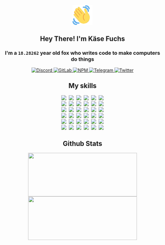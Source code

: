 <div><p align=center><img src=./resources/images/wave.gif width=64px height=64px></p><h2 align=center>Hey There! I'm Käse Fuchs</h2><h3 align=center>I'm a <code>18.28262</code> year old fox who writes code to make computers do things</h3><p align=center><a href=https://discord.com/users/507526681125322772><img alt=Discord src="https://img.shields.io/badge/Discord-5865F2?logo=discord&logoColor=white&style=flat-square#04bd3de0af85eef3eda3dc79f76097db"> </a><a href=https://gitlab.com/kasefuchs><img alt=GitLab src="https://img.shields.io/badge/GitLab-330F63?logo=gitlab&logoColor=white&style=flat-square#04bd3de0af85eef3eda3dc79f76097db"> </a><a href=https://npmjs.com/~kasefuchs><img alt=NPM src="https://img.shields.io/badge/NPM-CB3837?logo=npm&logoColor=white&style=flat-square#04bd3de0af85eef3eda3dc79f76097db"> </a><a href=https://t.me/kasefuchs><img alt=Telegram src="https://img.shields.io/badge/Telegram-2CA5E0?logo=telegram&logoColor=white&style=flat-square#04bd3de0af85eef3eda3dc79f76097db"> </a><a href=https://twitter.com/kasefuchs><img alt=Twitter src="https://img.shields.io/badge/Twitter-1DA1F2?logo=twitter&logoColor=white&style=flat-square#04bd3de0af85eef3eda3dc79f76097db"></a></p><h2 align=center>My skills</h2><p align=center><a href=https://aws.amazon.com/ ><picture><source srcset="https://skillicons.dev/icons?i=aws&theme=dark#04bd3de0af85eef3eda3dc79f76097db" media="(prefers-color-scheme: dark)"><source srcset="https://skillicons.dev/icons?i=aws&theme=light#04bd3de0af85eef3eda3dc79f76097db" media="(prefers-color-scheme: light), (prefers-color-scheme: no-preference)"><img src="https://skillicons.dev/icons?i=aws&theme=light#04bd3de0af85eef3eda3dc79f76097db"></picture></a>&nbsp;&nbsp;<a href=https://en.wikipedia.org/wiki/Bash_(Unix_shell)><picture><source srcset="https://skillicons.dev/icons?i=bash&theme=dark#04bd3de0af85eef3eda3dc79f76097db" media="(prefers-color-scheme: dark)"><source srcset="https://skillicons.dev/icons?i=bash&theme=light#04bd3de0af85eef3eda3dc79f76097db" media="(prefers-color-scheme: light), (prefers-color-scheme: no-preference)"><img src="https://skillicons.dev/icons?i=bash&theme=light#04bd3de0af85eef3eda3dc79f76097db"></picture></a>&nbsp;&nbsp;<a href=https://discord.com/developers/docs><picture><source srcset="https://skillicons.dev/icons?i=bots&theme=dark#04bd3de0af85eef3eda3dc79f76097db" media="(prefers-color-scheme: dark)"><source srcset="https://skillicons.dev/icons?i=bots&theme=light#04bd3de0af85eef3eda3dc79f76097db" media="(prefers-color-scheme: light), (prefers-color-scheme: no-preference)"><img src="https://skillicons.dev/icons?i=bots&theme=light#04bd3de0af85eef3eda3dc79f76097db"></picture></a>&nbsp;&nbsp;<a href=https://www.cloudflare.com/ ><picture><source srcset="https://skillicons.dev/icons?i=cloudflare&theme=dark#04bd3de0af85eef3eda3dc79f76097db" media="(prefers-color-scheme: dark)"><source srcset="https://skillicons.dev/icons?i=cloudflare&theme=light#04bd3de0af85eef3eda3dc79f76097db" media="(prefers-color-scheme: light), (prefers-color-scheme: no-preference)"><img src="https://skillicons.dev/icons?i=cloudflare&theme=light#04bd3de0af85eef3eda3dc79f76097db"></picture></a>&nbsp;&nbsp;<a href=https://en.wikipedia.org/wiki/CSS><picture><source srcset="https://skillicons.dev/icons?i=css&theme=dark#04bd3de0af85eef3eda3dc79f76097db" media="(prefers-color-scheme: dark)"><source srcset="https://skillicons.dev/icons?i=css&theme=light#04bd3de0af85eef3eda3dc79f76097db" media="(prefers-color-scheme: light), (prefers-color-scheme: no-preference)"><img src="https://skillicons.dev/icons?i=css&theme=light#04bd3de0af85eef3eda3dc79f76097db"></picture></a>&nbsp;&nbsp;<a href=https://www.docker.com/ ><picture><source srcset="https://skillicons.dev/icons?i=docker&theme=dark#04bd3de0af85eef3eda3dc79f76097db" media="(prefers-color-scheme: dark)"><source srcset="https://skillicons.dev/icons?i=docker&theme=light#04bd3de0af85eef3eda3dc79f76097db" media="(prefers-color-scheme: light), (prefers-color-scheme: no-preference)"><img src="https://skillicons.dev/icons?i=docker&theme=light#04bd3de0af85eef3eda3dc79f76097db"></picture></a><br><a href=https://www.electronjs.org/ ><picture><source srcset="https://skillicons.dev/icons?i=electron&theme=dark#04bd3de0af85eef3eda3dc79f76097db" media="(prefers-color-scheme: dark)"><source srcset="https://skillicons.dev/icons?i=electron&theme=light#04bd3de0af85eef3eda3dc79f76097db" media="(prefers-color-scheme: light), (prefers-color-scheme: no-preference)"><img src="https://skillicons.dev/icons?i=electron&theme=light#04bd3de0af85eef3eda3dc79f76097db"></picture></a>&nbsp;&nbsp;<a href=https://expressjs.com/ ><picture><source srcset="https://skillicons.dev/icons?i=express&theme=dark#04bd3de0af85eef3eda3dc79f76097db" media="(prefers-color-scheme: dark)"><source srcset="https://skillicons.dev/icons?i=express&theme=light#04bd3de0af85eef3eda3dc79f76097db" media="(prefers-color-scheme: light), (prefers-color-scheme: no-preference)"><img src="https://skillicons.dev/icons?i=express&theme=light#04bd3de0af85eef3eda3dc79f76097db"></picture></a>&nbsp;&nbsp;<a href=https://www.figma.com/ ><picture><source srcset="https://skillicons.dev/icons?i=figma&theme=dark#04bd3de0af85eef3eda3dc79f76097db" media="(prefers-color-scheme: dark)"><source srcset="https://skillicons.dev/icons?i=figma&theme=light#04bd3de0af85eef3eda3dc79f76097db" media="(prefers-color-scheme: light), (prefers-color-scheme: no-preference)"><img src="https://skillicons.dev/icons?i=figma&theme=light#04bd3de0af85eef3eda3dc79f76097db"></picture></a>&nbsp;&nbsp;<a href=https://firebase.google.com/ ><picture><source srcset="https://skillicons.dev/icons?i=firebase&theme=dark#04bd3de0af85eef3eda3dc79f76097db" media="(prefers-color-scheme: dark)"><source srcset="https://skillicons.dev/icons?i=firebase&theme=light#04bd3de0af85eef3eda3dc79f76097db" media="(prefers-color-scheme: light), (prefers-color-scheme: no-preference)"><img src="https://skillicons.dev/icons?i=firebase&theme=light#04bd3de0af85eef3eda3dc79f76097db"></picture></a>&nbsp;&nbsp;<a href=https://flask.palletsprojects.com/ ><picture><source srcset="https://skillicons.dev/icons?i=flask&theme=dark#04bd3de0af85eef3eda3dc79f76097db" media="(prefers-color-scheme: dark)"><source srcset="https://skillicons.dev/icons?i=flask&theme=light#04bd3de0af85eef3eda3dc79f76097db" media="(prefers-color-scheme: light), (prefers-color-scheme: no-preference)"><img src="https://skillicons.dev/icons?i=flask&theme=light#04bd3de0af85eef3eda3dc79f76097db"></picture></a>&nbsp;&nbsp;<a href=https://cloud.google.com/ ><picture><source srcset="https://skillicons.dev/icons?i=gcp&theme=dark#04bd3de0af85eef3eda3dc79f76097db" media="(prefers-color-scheme: dark)"><source srcset="https://skillicons.dev/icons?i=gcp&theme=light#04bd3de0af85eef3eda3dc79f76097db" media="(prefers-color-scheme: light), (prefers-color-scheme: no-preference)"><img src="https://skillicons.dev/icons?i=gcp&theme=light#04bd3de0af85eef3eda3dc79f76097db"></picture></a><br><a href=https://git-scm.com/ ><picture><source srcset="https://skillicons.dev/icons?i=git&theme=dark#04bd3de0af85eef3eda3dc79f76097db" media="(prefers-color-scheme: dark)"><source srcset="https://skillicons.dev/icons?i=git&theme=light#04bd3de0af85eef3eda3dc79f76097db" media="(prefers-color-scheme: light), (prefers-color-scheme: no-preference)"><img src="https://skillicons.dev/icons?i=git&theme=light#04bd3de0af85eef3eda3dc79f76097db"></picture></a>&nbsp;&nbsp;<a href=https://github.com/ ><picture><source srcset="https://skillicons.dev/icons?i=github&theme=dark#04bd3de0af85eef3eda3dc79f76097db" media="(prefers-color-scheme: dark)"><source srcset="https://skillicons.dev/icons?i=github&theme=light#04bd3de0af85eef3eda3dc79f76097db" media="(prefers-color-scheme: light), (prefers-color-scheme: no-preference)"><img src="https://skillicons.dev/icons?i=github&theme=light#04bd3de0af85eef3eda3dc79f76097db"></picture></a>&nbsp;&nbsp;<a href=https://gitlab.com/ ><picture><source srcset="https://skillicons.dev/icons?i=gitlab&theme=dark#04bd3de0af85eef3eda3dc79f76097db" media="(prefers-color-scheme: dark)"><source srcset="https://skillicons.dev/icons?i=gitlab&theme=light#04bd3de0af85eef3eda3dc79f76097db" media="(prefers-color-scheme: light), (prefers-color-scheme: no-preference)"><img src="https://skillicons.dev/icons?i=gitlab&theme=light#04bd3de0af85eef3eda3dc79f76097db"></picture></a>&nbsp;&nbsp;<a href=https://www.heroku.com/ ><picture><source srcset="https://skillicons.dev/icons?i=heroku&theme=dark#04bd3de0af85eef3eda3dc79f76097db" media="(prefers-color-scheme: dark)"><source srcset="https://skillicons.dev/icons?i=heroku&theme=light#04bd3de0af85eef3eda3dc79f76097db" media="(prefers-color-scheme: light), (prefers-color-scheme: no-preference)"><img src="https://skillicons.dev/icons?i=heroku&theme=light#04bd3de0af85eef3eda3dc79f76097db"></picture></a>&nbsp;&nbsp;<a href=https://en.wikipedia.org/wiki/HTML><picture><source srcset="https://skillicons.dev/icons?i=html&theme=dark#04bd3de0af85eef3eda3dc79f76097db" media="(prefers-color-scheme: dark)"><source srcset="https://skillicons.dev/icons?i=html&theme=light#04bd3de0af85eef3eda3dc79f76097db" media="(prefers-color-scheme: light), (prefers-color-scheme: no-preference)"><img src="https://skillicons.dev/icons?i=html&theme=light#04bd3de0af85eef3eda3dc79f76097db"></picture></a>&nbsp;&nbsp;<a href=https://en.wikipedia.org/wiki/JavaScript><picture><source srcset="https://skillicons.dev/icons?i=js&theme=dark#04bd3de0af85eef3eda3dc79f76097db" media="(prefers-color-scheme: dark)"><source srcset="https://skillicons.dev/icons?i=js&theme=light#04bd3de0af85eef3eda3dc79f76097db" media="(prefers-color-scheme: light), (prefers-color-scheme: no-preference)"><img src="https://skillicons.dev/icons?i=js&theme=light#04bd3de0af85eef3eda3dc79f76097db"></picture></a><br><a href=https://en.wikipedia.org/wiki/Linux><picture><source srcset="https://skillicons.dev/icons?i=linux&theme=dark#04bd3de0af85eef3eda3dc79f76097db" media="(prefers-color-scheme: dark)"><source srcset="https://skillicons.dev/icons?i=linux&theme=light#04bd3de0af85eef3eda3dc79f76097db" media="(prefers-color-scheme: light), (prefers-color-scheme: no-preference)"><img src="https://skillicons.dev/icons?i=linux&theme=light#04bd3de0af85eef3eda3dc79f76097db"></picture></a>&nbsp;&nbsp;<a href=https://mui.com/ ><picture><source srcset="https://skillicons.dev/icons?i=materialui&theme=dark#04bd3de0af85eef3eda3dc79f76097db" media="(prefers-color-scheme: dark)"><source srcset="https://skillicons.dev/icons?i=materialui&theme=light#04bd3de0af85eef3eda3dc79f76097db" media="(prefers-color-scheme: light), (prefers-color-scheme: no-preference)"><img src="https://skillicons.dev/icons?i=materialui&theme=light#04bd3de0af85eef3eda3dc79f76097db"></picture></a>&nbsp;&nbsp;<a href=https://en.wikipedia.org/wiki/Markdown><picture><source srcset="https://skillicons.dev/icons?i=md&theme=dark#04bd3de0af85eef3eda3dc79f76097db" media="(prefers-color-scheme: dark)"><source srcset="https://skillicons.dev/icons?i=md&theme=light#04bd3de0af85eef3eda3dc79f76097db" media="(prefers-color-scheme: light), (prefers-color-scheme: no-preference)"><img src="https://skillicons.dev/icons?i=md&theme=light#04bd3de0af85eef3eda3dc79f76097db"></picture></a>&nbsp;&nbsp;<a href=https://www.mongodb.com/ ><picture><source srcset="https://skillicons.dev/icons?i=mongodb&theme=dark#04bd3de0af85eef3eda3dc79f76097db" media="(prefers-color-scheme: dark)"><source srcset="https://skillicons.dev/icons?i=mongodb&theme=light#04bd3de0af85eef3eda3dc79f76097db" media="(prefers-color-scheme: light), (prefers-color-scheme: no-preference)"><img src="https://skillicons.dev/icons?i=mongodb&theme=light#04bd3de0af85eef3eda3dc79f76097db"></picture></a>&nbsp;&nbsp;<a href=https://www.mysql.com/ ><picture><source srcset="https://skillicons.dev/icons?i=mysql&theme=dark#04bd3de0af85eef3eda3dc79f76097db" media="(prefers-color-scheme: dark)"><source srcset="https://skillicons.dev/icons?i=mysql&theme=light#04bd3de0af85eef3eda3dc79f76097db" media="(prefers-color-scheme: light), (prefers-color-scheme: no-preference)"><img src="https://skillicons.dev/icons?i=mysql&theme=light#04bd3de0af85eef3eda3dc79f76097db"></picture></a>&nbsp;&nbsp;<a href=https://nextjs.org/ ><picture><source srcset="https://skillicons.dev/icons?i=nextjs&theme=dark#04bd3de0af85eef3eda3dc79f76097db" media="(prefers-color-scheme: dark)"><source srcset="https://skillicons.dev/icons?i=nextjs&theme=light#04bd3de0af85eef3eda3dc79f76097db" media="(prefers-color-scheme: light), (prefers-color-scheme: no-preference)"><img src="https://skillicons.dev/icons?i=nextjs&theme=light#04bd3de0af85eef3eda3dc79f76097db"></picture></a><br><a href=https://nodejs.org/en/ ><picture><source srcset="https://skillicons.dev/icons?i=nodejs&theme=dark#04bd3de0af85eef3eda3dc79f76097db" media="(prefers-color-scheme: dark)"><source srcset="https://skillicons.dev/icons?i=nodejs&theme=light#04bd3de0af85eef3eda3dc79f76097db" media="(prefers-color-scheme: light), (prefers-color-scheme: no-preference)"><img src="https://skillicons.dev/icons?i=nodejs&theme=light#04bd3de0af85eef3eda3dc79f76097db"></picture></a>&nbsp;&nbsp;<a href=https://www.postgresql.org/ ><picture><source srcset="https://skillicons.dev/icons?i=postgres&theme=dark#04bd3de0af85eef3eda3dc79f76097db" media="(prefers-color-scheme: dark)"><source srcset="https://skillicons.dev/icons?i=postgres&theme=light#04bd3de0af85eef3eda3dc79f76097db" media="(prefers-color-scheme: light), (prefers-color-scheme: no-preference)"><img src="https://skillicons.dev/icons?i=postgres&theme=light#04bd3de0af85eef3eda3dc79f76097db"></picture></a>&nbsp;&nbsp;<a href=https://learn.microsoft.com/en-us/powershell/ ><picture><source srcset="https://skillicons.dev/icons?i=powershell&theme=dark#04bd3de0af85eef3eda3dc79f76097db" media="(prefers-color-scheme: dark)"><source srcset="https://skillicons.dev/icons?i=powershell&theme=light#04bd3de0af85eef3eda3dc79f76097db" media="(prefers-color-scheme: light), (prefers-color-scheme: no-preference)"><img src="https://skillicons.dev/icons?i=powershell&theme=light#04bd3de0af85eef3eda3dc79f76097db"></picture></a>&nbsp;&nbsp;<a href=https://www.python.org/ ><picture><source srcset="https://skillicons.dev/icons?i=py&theme=dark#04bd3de0af85eef3eda3dc79f76097db" media="(prefers-color-scheme: dark)"><source srcset="https://skillicons.dev/icons?i=py&theme=light#04bd3de0af85eef3eda3dc79f76097db" media="(prefers-color-scheme: light), (prefers-color-scheme: no-preference)"><img src="https://skillicons.dev/icons?i=py&theme=light#04bd3de0af85eef3eda3dc79f76097db"></picture></a>&nbsp;&nbsp;<a href=https://www.raspberrypi.org/ ><picture><source srcset="https://skillicons.dev/icons?i=raspberrypi&theme=dark#04bd3de0af85eef3eda3dc79f76097db" media="(prefers-color-scheme: dark)"><source srcset="https://skillicons.dev/icons?i=raspberrypi&theme=light#04bd3de0af85eef3eda3dc79f76097db" media="(prefers-color-scheme: light), (prefers-color-scheme: no-preference)"><img src="https://skillicons.dev/icons?i=raspberrypi&theme=light#04bd3de0af85eef3eda3dc79f76097db"></picture></a>&nbsp;&nbsp;<a href=https://reactjs.org/ ><picture><source srcset="https://skillicons.dev/icons?i=react&theme=dark#04bd3de0af85eef3eda3dc79f76097db" media="(prefers-color-scheme: dark)"><source srcset="https://skillicons.dev/icons?i=react&theme=light#04bd3de0af85eef3eda3dc79f76097db" media="(prefers-color-scheme: light), (prefers-color-scheme: no-preference)"><img src="https://skillicons.dev/icons?i=react&theme=light#04bd3de0af85eef3eda3dc79f76097db"></picture></a><br><a href=https://redux.js.org/ ><picture><source srcset="https://skillicons.dev/icons?i=redux&theme=dark#04bd3de0af85eef3eda3dc79f76097db" media="(prefers-color-scheme: dark)"><source srcset="https://skillicons.dev/icons?i=redux&theme=light#04bd3de0af85eef3eda3dc79f76097db" media="(prefers-color-scheme: light), (prefers-color-scheme: no-preference)"><img src="https://skillicons.dev/icons?i=redux&theme=light#04bd3de0af85eef3eda3dc79f76097db"></picture></a>&nbsp;&nbsp;<a href=https://en.wikipedia.org/wiki/Regular_expression><picture><source srcset="https://skillicons.dev/icons?i=regex&theme=dark#04bd3de0af85eef3eda3dc79f76097db" media="(prefers-color-scheme: dark)"><source srcset="https://skillicons.dev/icons?i=regex&theme=light#04bd3de0af85eef3eda3dc79f76097db" media="(prefers-color-scheme: light), (prefers-color-scheme: no-preference)"><img src="https://skillicons.dev/icons?i=regex&theme=light#04bd3de0af85eef3eda3dc79f76097db"></picture></a>&nbsp;&nbsp;<a href=https://en.wikipedia.org/wiki/Sass_(stylesheet_language)><picture><source srcset="https://skillicons.dev/icons?i=sass&theme=dark#04bd3de0af85eef3eda3dc79f76097db" media="(prefers-color-scheme: dark)"><source srcset="https://skillicons.dev/icons?i=sass&theme=light#04bd3de0af85eef3eda3dc79f76097db" media="(prefers-color-scheme: light), (prefers-color-scheme: no-preference)"><img src="https://skillicons.dev/icons?i=sass&theme=light#04bd3de0af85eef3eda3dc79f76097db"></picture></a>&nbsp;&nbsp;<a href=https://www.typescriptlang.org/ ><picture><source srcset="https://skillicons.dev/icons?i=ts&theme=dark#04bd3de0af85eef3eda3dc79f76097db" media="(prefers-color-scheme: dark)"><source srcset="https://skillicons.dev/icons?i=ts&theme=light#04bd3de0af85eef3eda3dc79f76097db" media="(prefers-color-scheme: light), (prefers-color-scheme: no-preference)"><img src="https://skillicons.dev/icons?i=ts&theme=light#04bd3de0af85eef3eda3dc79f76097db"></picture></a>&nbsp;&nbsp;<a href=https://unity.com/ ><picture><source srcset="https://skillicons.dev/icons?i=unity&theme=dark#04bd3de0af85eef3eda3dc79f76097db" media="(prefers-color-scheme: dark)"><source srcset="https://skillicons.dev/icons?i=unity&theme=light#04bd3de0af85eef3eda3dc79f76097db" media="(prefers-color-scheme: light), (prefers-color-scheme: no-preference)"><img src="https://skillicons.dev/icons?i=unity&theme=light#04bd3de0af85eef3eda3dc79f76097db"></picture></a>&nbsp;&nbsp;<a href=https://workers.cloudflare.com/ ><picture><source srcset="https://skillicons.dev/icons?i=workers&theme=dark#04bd3de0af85eef3eda3dc79f76097db" media="(prefers-color-scheme: dark)"><source srcset="https://skillicons.dev/icons?i=workers&theme=light#04bd3de0af85eef3eda3dc79f76097db" media="(prefers-color-scheme: light), (prefers-color-scheme: no-preference)"><img src="https://skillicons.dev/icons?i=workers&theme=light#04bd3de0af85eef3eda3dc79f76097db"></picture></a><br></p><h2 align=center>Github Stats</h2><p align=center><picture><source srcset="https://github-readme-stats-kasefuchs.vercel.app/api/?count_private=true&hide_border=true&hide_rank=true&line_height=20&hide_title=true&username=Kasefuchs&theme=dark#04bd3de0af85eef3eda3dc79f76097db" media="(prefers-color-scheme: dark)"><source srcset="https://github-readme-stats-kasefuchs.vercel.app/api/?count_private=true&hide_border=true&hide_rank=true&line_height=20&hide_title=true&username=Kasefuchs&theme=light#04bd3de0af85eef3eda3dc79f76097db" media="(prefers-color-scheme: light), (prefers-color-scheme: no-preference)"><img align=middle width=350 height=140 src="https://github-readme-stats-kasefuchs.vercel.app/api/?count_private=true&hide_border=true&hide_rank=true&line_height=20&hide_title=true&username=Kasefuchs&theme=light#04bd3de0af85eef3eda3dc79f76097db"></picture><picture><source srcset="https://github-readme-stats-kasefuchs.vercel.app/api/top-langs/?count_private=true&hide_border=true&layout=compact&username=Kasefuchs&theme=dark#04bd3de0af85eef3eda3dc79f76097db" media="(prefers-color-scheme: dark)"><source srcset="https://github-readme-stats-kasefuchs.vercel.app/api/top-langs/?count_private=true&hide_border=true&layout=compact&username=Kasefuchs&theme=light#04bd3de0af85eef3eda3dc79f76097db" media="(prefers-color-scheme: light), (prefers-color-scheme: no-preference)"><img align=middle width=350 height=140 src="https://github-readme-stats-kasefuchs.vercel.app/api/top-langs/?count_private=true&hide_border=true&layout=compact&username=Kasefuchs&theme=light#04bd3de0af85eef3eda3dc79f76097db"></picture></p><img src="https://hit.yhype.me/github/profile?user_id=64592097#04bd3de0af85eef3eda3dc79f76097db" alt=""></div>